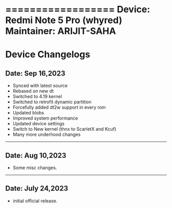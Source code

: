 ==================
Device: Redmi Note 5 Pro (whyred)
Maintainer: ARIJIT-SAHA
==================
Device Changelogs
==================
Date: Sep 16,2023
------------------
- Synced with latest source
- Rebased on new dt
- Switched to 4.19 kernel
- Switched to retrofit dynamic partition
- Forcefully added dt2w support in every rom
- Updated blobs
- Improved system performance
- Updated device settings
- Switch to New kernel (thnx to ScarletX and Kcuf)
- Many more underhood changes

------------------
Date: Aug 10,2023
------------------
- Some misc changes.


------------------
Date: July 24,2023
------------------
- initial official release.
